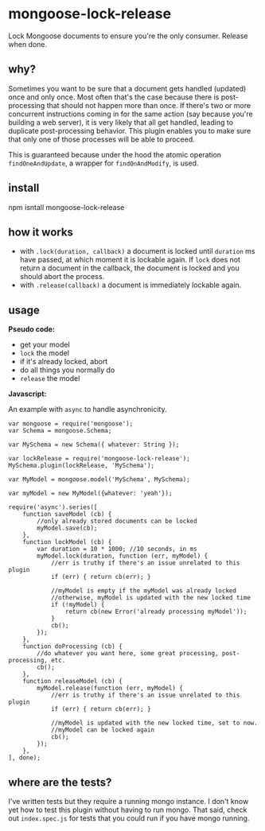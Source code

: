 # mongoose-lock-release
Lock Mongoose documents to ensure you're the only consumer. Release when done.

## why?

Sometimes you want to be sure that a document gets handled (updated) once and only once. Most often that's the case because there is post-processing that should not happen more than once. If there's two or more concurrent instructions coming in for the same action (say because you're building a web server), it is very likely that all get handled, leading to duplicate post-processing behavior. This plugin enables you to make sure that only one of those processes will be able to proceed.

This is guaranteed because under the hood the atomic operation `findOneAndUpdate`, a wrapper for `findOnAndModify`, is used.

## install

npm isntall mongoose-lock-release

## how it works

- with `.lock(duration, callback)` a document is locked until `duration` ms have passed, at which moment it is lockable again. If `lock` does not return a document in the callback, the document is locked and you should abort the process.
- with `.release(callback)` a document is immediately lockable again.


## usage

**Pseudo code:**

- get your model
- `lock` the model
- if it's already locked, abort
- do all things you normally do
- `release` the model

**Javascript:**

An example with `async` to handle asynchronicity.

    var mongoose = require('mongoose');
    var Schema = mongoose.Schema;

    var MySchema = new Schema({ whatever: String });

    var lockRelease = require('mongoose-lock-release');
    MySchema.plugin(lockRelease, 'MySchema');

    var MyModel = mongoose.model('MySchema', MySchema);

    var myModel = new MyModel({whatever: 'yeah'});

    require('async').series([
        function saveModel (cb) {
            //only already stored documents can be locked
            myModel.save(cb);
        },
        function lockModel (cb) {
            var duration = 10 * 1000; //10 seconds, in ms
            myModel.lock(duration, function (err, myModel) {
                //err is truthy if there's an issue unrelated to this plugin
                if (err) { return cb(err); }

                //myModel is empty if the myModel was already locked
                //otherwise, myModel is updated with the new locked time
                if (!myModel) {
                    return cb(new Error('already processing myModel'));
                }
                cb();
            });
        },
        function doProcessing (cb) {
            //do whatever you want here, some great processing, post-processing, etc.
            cb();
        },
        function releaseModel (cb) {
            myModel.release(function (err, myModel) {
                //err is truthy if there's an issue unrelated to this plugin
                if (err) { return cb(err); }

                //myModel is updated with the new locked time, set to now.
                //myModel can be locked again
                cb();
            });
        },
    ], done);

## where are the tests?

I've written tests but they require a running mongo instance. I don't know yet how to test this plugin without having to run mongo. That said, check out `index.spec.js` for tests that you could run if you have mongo running.

